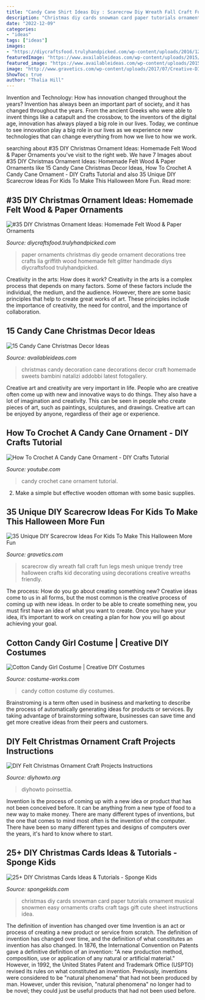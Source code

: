```yaml
---
title: "Candy Cane Shirt Ideas Diy : Scarecrow Diy Wreath Fall Craft Fun Legs Mesh Unique Trendy Tree Halloween Crafts Kid Decorating Using Decorations Creative Wreaths Friendly"
description: "Christmas diy cards snowman card paper tutorials ornament musical snowmen easy ornaments crafts craft tags gift cute sheet instructions idea"
date: "2022-12-09"
categories:
- "ideas"
tags: ["ideas"]
images:
- "https://diycraftsfood.trulyhandpicked.com/wp-content/uploads/2016/12/DIY-paper-Geode-Christmas-Ornaments.jpg"
featuredImage: "https://www.availableideas.com/wp-content/uploads/2015/09/Homemade-Christmas-Decorations-with-candy-cane-christmas-sweets.jpg"
featured_image: "https://www.availableideas.com/wp-content/uploads/2015/09/Homemade-Christmas-Decorations-with-candy-cane-christmas-sweets.jpg"
image: "http://www.gravetics.com/wp-content/uploads/2017/07/Creative-DIY-Scarecrow-Ideas-for-Kids.jpg"
ShowToc: true
author: "Thalia Hill"
---
```



Invention and Technology: How has innovation changed throughout the years?
Invention has always been an important part of society, and it has changed throughout the years. From the ancient Greeks who were able to invent things like a catapult and the crossbow, to the inventors of the digital age, innovation has always played a big role in our lives. Today, we continue to see innovation play a big role in our lives as we experience new technologies that can change everything from how we live to how we work.

	

		
searching about #35 DIY Christmas Ornament Ideas: Homemade Felt Wood &amp; Paper Ornaments you've visit to the right web. We have 7 Images about #35 DIY Christmas Ornament Ideas: Homemade Felt Wood &amp; Paper Ornaments like 15 Candy Cane Christmas Decor Ideas, How To Crochet A Candy Cane Ornament - DIY Crafts Tutorial and also 35 Unique DIY Scarecrow Ideas For Kids To Make This Halloween More Fun. Read more:
		
    
## #35 DIY Christmas Ornament Ideas: Homemade Felt Wood &amp; Paper Ornaments

<img loading=lazy src="https://diycraftsfood.trulyhandpicked.com/wp-content/uploads/2016/12/DIY-paper-Geode-Christmas-Ornaments.jpg" onerror="this.onerror=null;this.src='https://tse3.mm.bing.net/th?id=OIP.Zi4_d9Bvm1Yo4j0GhxDbQQHaL8&amp;pid=15.1';" alt="#35 DIY Christmas Ornament Ideas: Homemade Felt Wood &amp; Paper Ornaments">

_Source: diycraftsfood.trulyhandpicked.com_

>paper ornaments christmas diy geode ornament decorations tree crafts lia griffith wood homemade felt glitter handmade diys diycraftsfood trulyhandpicked. 

	

Creativity in the arts: How does it work?
Creativity in the arts is a complex process that depends on many factors. Some of these factors include the individual, the medium, and the audience. However, there are some basic principles that help to create great works of art. These principles include the importance of creativity, the need for control, and the importance of collaboration.

    
## 15 Candy Cane Christmas Decor Ideas

<img loading=lazy src="https://www.availableideas.com/wp-content/uploads/2015/09/Homemade-Christmas-Decorations-with-candy-cane-christmas-sweets.jpg" onerror="this.onerror=null;this.src='https://tse1.mm.bing.net/th?id=OIP.PdvpF7do-rjnnOYIPRJ82AHaLH&amp;pid=15.1';" alt="15 Candy Cane Christmas Decor Ideas">

_Source: availableideas.com_

>christmas candy decoration cane decorations decor craft homemade sweets bambini natalizi addobbi latest fotogallery. 

	

Creative art and creativity are very important in life. People who are creative often come up with new and innovative ways to do things. They also have a lot of imagination and creativity. This can be seen in people who create pieces of art, such as paintings, sculptures, and drawings. Creative art can be enjoyed by anyone, regardless of their age or experience.

    
## How To Crochet A Candy Cane Ornament - DIY Crafts Tutorial

<img loading=lazy src="https://i.ytimg.com/vi/bafRz2zoBLI/maxresdefault.jpg" onerror="this.onerror=null;this.src='https://tse1.mm.bing.net/th?id=OIP.GavigS2riQkEOJCmcBz-XQHaEK&amp;pid=15.1';" alt="How To Crochet A Candy Cane Ornament - DIY Crafts Tutorial">

_Source: youtube.com_

>candy crochet cane ornament tutorial. 

	

2. Make a simple but effective wooden ottoman with some basic supplies.

    
## 35 Unique DIY Scarecrow Ideas For Kids To Make This Halloween More Fun

<img loading=lazy src="http://www.gravetics.com/wp-content/uploads/2017/07/Creative-DIY-Scarecrow-Ideas-for-Kids.jpg" onerror="this.onerror=null;this.src='https://tse2.mm.bing.net/th?id=OIP.t1q_3LFKbHUCzQt7uS3ekQHaKq&amp;pid=15.1';" alt="35 Unique DIY Scarecrow Ideas For Kids To Make This Halloween More Fun">

_Source: gravetics.com_

>scarecrow diy wreath fall craft fun legs mesh unique trendy tree halloween crafts kid decorating using decorations creative wreaths friendly. 

	

The process: How do you go about creating something new?
Creative ideas come to us in all forms, but the most common is the creative process of coming up with new ideas. In order to be able to create something new, you must first have an idea of what you want to create. Once you have your idea, it’s important to work on creating a plan for how you will go about achieving your goal.

    
## Cotton Candy Girl Costume | Creative DIY Costumes

<img loading=lazy src="https://photos.costume-works.com/full/cotton_candy_girl.jpg" onerror="this.onerror=null;this.src='https://tse1.mm.bing.net/th?id=OIP.SICDKhdKPjBDw83PekM7mQHaLw&amp;pid=15.1';" alt="Cotton Candy Girl Costume | Creative DIY Costumes">

_Source: costume-works.com_

>candy cotton costume diy costumes. 

	

Brainstroming is a term often used in business and marketing to describe the process of automatically generating ideas for products or services. By taking advantage of brainstorming software, businesses can save time and get more creative ideas from their peers and customers.

    
## DIY Felt Christmas Ornament Craft Projects Instructions

<img loading=lazy src="https://www.diyhowto.org/wp-content/uploads/DIYHowto-DIY-Felt-Christmas-Ornament-Craft-Projects-Instructions-20.jpg" onerror="this.onerror=null;this.src='https://tse2.mm.bing.net/th?id=OIP.JdSjzkkuskSg7ck6n6izRQHaRJ&amp;pid=15.1';" alt="DIY Felt Christmas Ornament Craft Projects Instructions">

_Source: diyhowto.org_

>diyhowto poinsettia. 

	

Invention is the process of coming up with a new idea or product that has not been conceived before. It can be anything from a new type of food to a new way to make money. There are many different types of inventions, but the one that comes to mind most often is the invention of the computer. There have been so many different types and designs of computers over the years, it's hard to know where to start.

    
## 25+ DIY Christmas Cards Ideas &amp; Tutorials - Sponge Kids

<img loading=lazy src="http://spongekids.com/wp-content/uploads/2016/10/diy-christmas-cards/1-diy-christmas-cards.jpg" onerror="this.onerror=null;this.src='https://tse1.mm.bing.net/th?id=OIP.Y3ALECgteFYJBJPK-rIz0wHaJh&amp;pid=15.1';" alt="25+ DIY Christmas Cards Ideas &amp; Tutorials - Sponge Kids">

_Source: spongekids.com_

>christmas diy cards snowman card paper tutorials ornament musical snowmen easy ornaments crafts craft tags gift cute sheet instructions idea. 

	

The definition of invention has changed over time
Invention is an act or process of creating a new product or service from scratch. The definition of invention has changed over time, and the definition of what constitutes an invention has also changed.  In 1876, the International Convention on Patents gave a definitive definition of an invention: "A new production method, composition, use or application of any natural or artificial material." 
However, in 1992, the United States Patent and Trademark Office (USPTO) revised its rules on what constituted an invention. Previously, inventions were considered to be "natural phenomena" that had not been produced by man. However, under this revision, "natural phenomena" no longer had to be novel; they could just be useful products that had not been used before.

